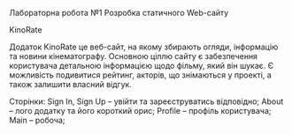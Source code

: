 Лабораторна робота №1 Розробка статичного Web-сайту

KinoRate

Додаток KinoRate це веб-сайт, на якому збирають огляди, інформацію та новини кінематографу. Основною ціллю сайту є забезпечення користувача детальною інформацією щодо фільму, який він шукає. Є можливість подивитися рейтинг, акторів, що знімаються у проекті, а також залишити власний відгук.

Сторінки:
	Sign In, Sign Up – увійти та зареєструватись відповідно;
	About – лого додатку та його короткий орис;
	Profile – профіль користувача;
	Main – робоча;
